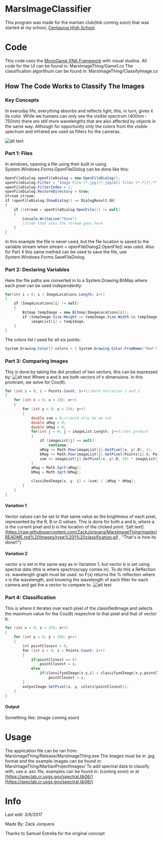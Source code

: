 # MarsImageClassifier
This program was made for the martian club(link coming soon) that was started at my school, [Centaurus High School](http://ceh.bvsd.org/Pages/default.aspx).

# Code
This code uses the [MonoGame XNA Framework](http://www.monogame.net/) with visual studios.
All code for the UI can be found in: MarsImageThing/Game1.cs
The classification algorithum can be found in: MarsImageThing/ClassifyImage.cs

## How The Code Works to Classify The Images
### Key Concepts
In everyday life, everything absorbs and reflects light, this, in turn, gives it its color. While we humans can only see the visible spectrum (400nm - 750nm) there are still more wavelengths that are also affected by objects in the same way. Although for opportunity only the colors from the visible spectrum and infrared are used as filters for the cameras.

![alt text](https://imagine.gsfc.nasa.gov/Images/science/EM_spectrum_compare_level1_lg.jpg "Electromagnetic Spectrum")

### Part 1: Files
In windows, opening a file using their built in using System.Windows.Forms.OpenFileDiolog can be done like this:
```c#
OpenFileDialog openFileDialog = new OpenFileDialog();
openFileDialog.Filter = "Image File (*.jpg)|*.jpg|All files (*.*)|*.*";
openFileDialog.FilterIndex = 1;
openFileDialog.RestoreDirectory = true;
Stream stream;
if (openFileDialog.ShowDialog() == DialogResult.OK)
{
    if ((stream = openFileDialog.OpenFile()) != null)
    {
        Console.WriteLine("Done")
        //Code that uses the stream goes here
    }
}
```
In this example the file is never used, but the file location is saved to the variable stream when stream = openFileDialog2.OpenFile() was used. Also for Part 4 this same methed can be used to save the file, use System.Windows.Forms.SaveFileDiolog.

### Part 2: Declaring Variables
Here the file paths are converted in to a System.Drawing.BitMap where each pixel can be used independently:
```c#
for(int i = 0; i < ImageLocations.Length; i++)
{
    if (ImageLocations[i] != null)
    {
        Bitmap tempImage = new Bitmap(ImageLocations[i]);
        if (tempImage.Size.Height == tempImage.Size.Width && tempImage.Size.Width == 256)
            imageList[i] = tempImage;
    }
}
```
The colors list I used for all six points:
```c#
System.Drawing.Color[] colors = { System.Drawing.Color.FromName("Red"), System.Drawing.Color.FromName("Blue"), System.Drawing.Color.FromName("Green"), System.Drawing.Color.FromName("Orange"), System.Drawing.Color.FromName("Gold"), System.Drawing.Color.FromName("Purple") };
```

### Part 3: Comparing Images
This is done by taking the dot product of two vectors, this can be expressed by: ![alt text](https://wikimedia.org/api/rest_v1/media/math/render/svg/f578afaa0ed0f3728d4a6546d11b95456ec84647 "Look it up") Where a and b are both vectors of n dimensions. In this promram, we solve for Cos(θ).
```c#
for (int i = 0; i < Points.Count; i++)//both Variation 1 and 2
{
    for (int x = 0; x < 256; x++)
    {
        for (int y = 0; y < 256; y++)
        {
            double sum = 0;//could also be an int
            double aMag = 0;
            double bMag = 0;
            for(int j = 0; j < imageList.Length; j++)//dot product
            {
                if (imageList[j] == null)
                    continue;
                aMag += Math.Pow(imageList[j].GetPixel(x, y).B), 2);
                bMag += Math.Pow(imageList[j].GetPixel(Points[i].X, Points[i].Y).B, 2);
                sum += imageList[j].GetPixel(x, y).B, 10) * imageList[j].GetPixel(Points[i].X, Points[i].Y).B;
            }
            aMag = Math.Sqrt(aMag);
            bMag = Math.Sqrt(bMag);

            classiﬁedImage[x, y, i] = (sum) / (aMag * bMag);
        }
    }
}
```
#### Variation 1
Vector values can be set to that same value as the brightness of each pixel, represented by the R, B or G values. This is done for both a and b, where a is the current pixel and b is the location of the clicked point. 
![alt text](https://raw.githubusercontent.com/ZackJorquera/MarsImageThing/master/README.md%20Images/type%201%20classification.gif , "That's is how its done!!")

#### Variation 2
vector a is set in the same way as in Variation 1, but vector b is set using spectral data (this is where spectroscopy comes in). To do this a Reflection vs. wavelength graph must be used. so F(x) returns the % reflection where x is the wavelength, and knowing the wavelength of each filter for each camera and get the a vector to compare to.
![alt text](https://raw.githubusercontent.com/ZackJorquera/MarsImageThing/master/README.md%20Images/type%201%20classification.gif)

### Part 4: Classification
This is where it iterates over each pixel of the classiﬁedImage and selects the maximum value for the Cos(θ) respective to that pixel and that of vector b.
```c#
for (int x = 0; x < 256; x++)
{
    for (int y = 0; y < 256; y++)
    {
        int pointClosest = 6;
        for (int i = 0; i < Points.Count; i++)
        {
            if(pointClosest == 6)
                pointClosest = i;
            else
                if(classifyedImage[x,y,i] > classifyedImage[x,y,pointClosest])
                    pointClosest = i;
        }
        outputImage.SetPixel(x, y, colors[pointClosest]);
    }
}
```
#### Output
Something like: (image coming soon)

# Usage
The application file can be ran from: MarsImageThing/Release/MarsImageThing.exe
The images must be in .jpg format and the example images can be found in: MarsImageThing/MartianProjectImages/
To add spectral data to classify with, use a .asc file, examples can be found in: (coming soon) or at [https://speclab.cr.usgs.gov/spectral.lib06/](https://speclab.cr.usgs.gov/spectral.lib06/)


# Info
Last edit: 3/8/2017

Made By: Zack Jorquera

Thanks to Samuel Estrella for the original concept
